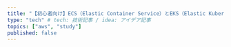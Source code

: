 ```yaml
---
title: "【初心者向け】ECS（Elastic Container Service）とEKS（Elastic Kubernetes Service） について改めて整理してみた" # 記事のタイトル
type: "tech" # tech: 技術記事 / idea: アイデア記事
topics: ["aws", "study"]
published: false
---
```


